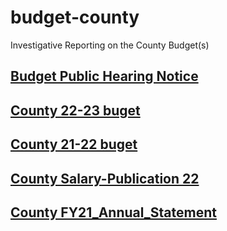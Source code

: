 # budget-county
Investigative Reporting on the County Budget(s)

## [Budget Public Hearing Notice](docs/notices/Sheridan_County_FY24_Budget_Public_Hearing_Notice.pdf)

## [County 22-23 buget](docs/general/SHERIDAN_COUNTY_FY23.pdf)
## [County 21-22 buget](docs/general/SHERIDAN-COUNTY-FY22-BUDGET.pdf)

## [County Salary-Publication 22](docs/general/Salary-Publication-6.30.22-8-22-22.pdf)

## [County FY21_Annual_Statement](docs/general/FY21_Annual_Statement.pdf)
